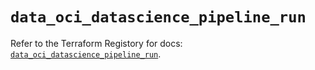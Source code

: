 # `data_oci_datascience_pipeline_run`

Refer to the Terraform Registory for docs: [`data_oci_datascience_pipeline_run`](https://registry.terraform.io/providers/oracle/oci/6.18.0/docs/data-sources/datascience_pipeline_run).
